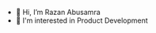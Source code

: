 - 👋 Hi, I’m Razan Abusamra
- 👀 I'm interested in Product Development

<!---
rzanabusamra22/rzanabusamra22 is a ✨ special ✨ repository because its `README.md` (this file) appears on your GitHub profile.
You can click the Preview link to take a look at your changes.
--->
